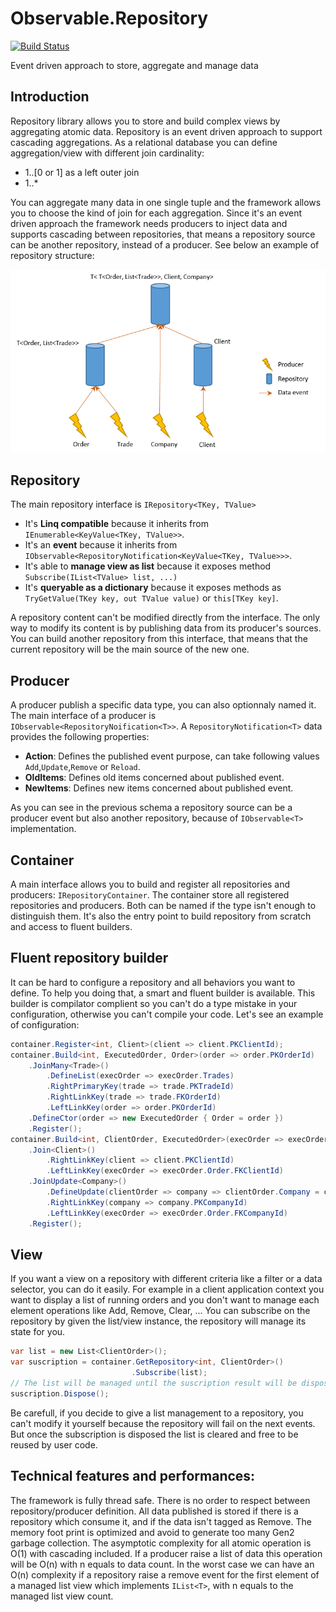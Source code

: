 # Observable.Repository
[![Build Status](https://api.travis-ci.com/fdieulle/Observable.Repository.svg?branch=master)](https://travis-ci.com/fdieulle/Observable.Repository)

Event driven approach to store, aggregate and manage data
## Introduction
Repository library allows you to store and build complex views by aggregating atomic data.
Repository is an event driven approach to support cascading aggregations.
As a relational database you can define aggregation/view with different join cardinality:
- 1..[0 or 1] as a left outer join
- 1..*

You can aggregate many data in one single tuple and the framework allows you to choose the kind of join for each aggregation. Since it's an event driven approach the framework needs producers to inject data and supports cascading between repositories, that means a repository source can be another repository, instead of a producer. See below an example of repository structure:

![Introduction.png](https://raw.githubusercontent.com/fdieulle/Observable.Repository/master/docs/Images/Introduction.png)

## Repository
The main repository interface is `IRepository<TKey, TValue>`
- It's **Linq compatible** because it inherits from `IEnumerable<KeyValue<TKey, TValue>>`.
- It's an **event** because it inherits from `IObservable<RepositoryNotification<KeyValue<TKey, TValue>>>`.
- It's able to **manage view as list** because it exposes method `Subscribe(IList<TValue> list, ...)`
- It's **queryable as a dictionary** because it exposes methods as `TryGetValue(TKey key, out TValue value)` or `this[TKey key]`.

A repository content can't be modified directly from the interface. The only way to modify its content is by publishing data from its producer's sources.
You can build another repository from this interface, that means that the current repository will be the main source of the new one.

## Producer
A producer publish a specific data type, you can also optionnaly named it. The main interface of a producer is `IObservable<RepositoryNoification<T>>`. A `RepositoryNotification<T>` data provides the following properties:
- **Action**: Defines the published event purpose, can take following values `Add`,`Update`,`Remove` or `Reload`.
- **OldItems**: Defines old items concerned about published event.
- **NewItems**: Defines new items concerned about published event.

As you can see in the previous schema a repository source can be a producer event but also another repository, because of `IObservable<T>` implementation.

## Container
A main interface allows you to build and register all repositories and producers: `IRepositoryContainer`. The container store all registered repositories and producers. Both can be named if the type isn't enough to distinguish them. It's also the entry point to build repository from scratch and access to fluent builders.

## Fluent repository builder
It can be hard to configure a repository and all behaviors you want to define. To help you doing that, a smart and fluent builder is available. This builder is compilator complient so you can't do a type mistake in your configuration, otherwise you can't compile your code. Let's see an example of configuration:

```cs
container.Register<int, Client>(client => client.PKClientId);
container.Build<int, ExecutedOrder, Order>(order => order.PKOrderId)
    .JoinMany<Trade>()
        .DefineList(execOrder => execOrder.Trades)
        .RightPrimaryKey(trade => trade.PKTradeId)
        .RightLinkKey(trade => trade.FKOrderId)
        .LeftLinkKey(order => order.PKOrderId)
    .DefineCtor(order => new ExecutedOrder { Order = order })
    .Register();
container.Build<int, ClientOrder, ExecutedOrder>(execOrder => execOrder.Order.PKOrderId)
    .Join<Client>()
        .RightLinkKey(client => client.PKClientId)
        .LeftLinkKey(execOrder => execOrder.Order.FKClientId)
    .JoinUpdate<Company>()
        .DefineUpdate(clientOrder => company => clientOrder.Company = company)
        .RightLinkKey(company => company.PKCompanyId)
        .LeftLinkKey(execOrder => execOrder.Order.FKCompanyId)
    .Register();
```
## View
If you want a view on a repository with different criteria like a filter or a data selector, you can do it easily.
For example in a client application context you want to display a list of running orders and you don't want to manage each element operations like Add, Remove, Clear, ... You can subscribe on the repository by given the list/view instance, the repository will manage its state for you.

```cs
var list = new List<ClientOrder>();
var suscription = container.GetRepository<int, ClientOrder>()
                           .Subscribe(list);
// The list will be managed until the suscription result will be disposed
suscription.Dispose();
```
Be carefull, if you decide to give a list management to a repository, you can't modify it yourself because the repository will fail on the next events. But once the subscription is disposed the list is cleared and free to be reused by user code.

## Technical features and performances:
The framework is fully thread safe.
There is no order to respect between repository/producer definition. All data published is stored if there is a repository which consume it, and if the data isn't tagged as Remove.
The memory foot print is optimized and avoid to generate too many Gen2 garbage collection.
The asymptotic complexity for all atomic operation is O(1) with cascading included. If a producer raise a list of data this operation will be O(n) with n equals to data count. In the worst case we can have an O(n) complexity if a repository raise a remove event for the first element of a managed list view which implements `IList<T>`, with n equals to the managed list view count.
